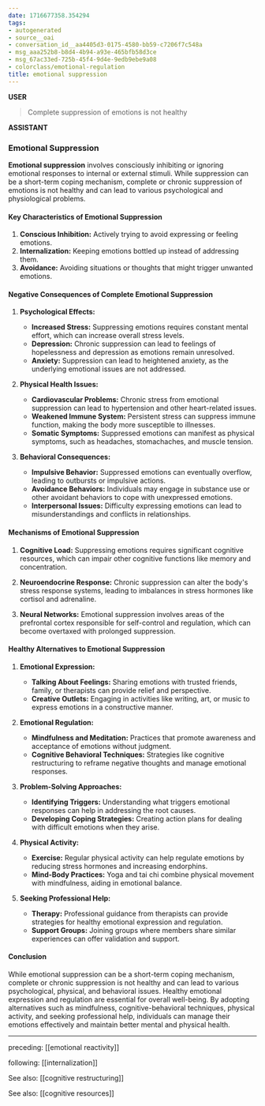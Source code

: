 ```yaml
---
date: 1716677358.354294
tags:
- autogenerated
- source__oai
- conversation_id__aa4405d3-0175-4580-bb59-c7206f7c548a
- msg_aaa252b8-b8d4-4b94-a93e-465bfb58d3ce
- msg_67ac33ed-725b-45f4-9d4e-9edb9ebe9a08
- colorclass/emotional-regulation
title: emotional suppression
---
```


**USER**

> Complete suppression of emotions is not healthy


**ASSISTANT**

### Emotional Suppression

**Emotional suppression** involves consciously inhibiting or ignoring emotional responses to internal or external stimuli. While suppression can be a short-term coping mechanism, complete or chronic suppression of emotions is not healthy and can lead to various psychological and physiological problems.

#### Key Characteristics of Emotional Suppression

1. **Conscious Inhibition:** Actively trying to avoid expressing or feeling emotions.
2. **Internalization:** Keeping emotions bottled up instead of addressing them.
3. **Avoidance:** Avoiding situations or thoughts that might trigger unwanted emotions.

#### Negative Consequences of Complete Emotional Suppression

1. **Psychological Effects:**
   - **Increased Stress:** Suppressing emotions requires constant mental effort, which can increase overall stress levels.
   - **Depression:** Chronic suppression can lead to feelings of hopelessness and depression as emotions remain unresolved.
   - **Anxiety:** Suppression can lead to heightened anxiety, as the underlying emotional issues are not addressed.

2. **Physical Health Issues:**
   - **Cardiovascular Problems:** Chronic stress from emotional suppression can lead to hypertension and other heart-related issues.
   - **Weakened Immune System:** Persistent stress can suppress immune function, making the body more susceptible to illnesses.
   - **Somatic Symptoms:** Suppressed emotions can manifest as physical symptoms, such as headaches, stomachaches, and muscle tension.

3. **Behavioral Consequences:**
   - **Impulsive Behavior:** Suppressed emotions can eventually overflow, leading to outbursts or impulsive actions.
   - **Avoidance Behaviors:** Individuals may engage in substance use or other avoidant behaviors to cope with unexpressed emotions.
   - **Interpersonal Issues:** Difficulty expressing emotions can lead to misunderstandings and conflicts in relationships.

#### Mechanisms of Emotional Suppression

1. **Cognitive Load:** Suppressing emotions requires significant cognitive resources, which can impair other cognitive functions like memory and concentration.
   
2. **Neuroendocrine Response:** Chronic suppression can alter the body's stress response systems, leading to imbalances in stress hormones like cortisol and adrenaline.

3. **Neural Networks:** Emotional suppression involves areas of the prefrontal cortex responsible for self-control and regulation, which can become overtaxed with prolonged suppression.

#### Healthy Alternatives to Emotional Suppression

1. **Emotional Expression:**
   - **Talking About Feelings:** Sharing emotions with trusted friends, family, or therapists can provide relief and perspective.
   - **Creative Outlets:** Engaging in activities like writing, art, or music to express emotions in a constructive manner.

2. **Emotional Regulation:**
   - **Mindfulness and Meditation:** Practices that promote awareness and acceptance of emotions without judgment.
   - **Cognitive Behavioral Techniques:** Strategies like cognitive restructuring to reframe negative thoughts and manage emotional responses.

3. **Problem-Solving Approaches:**
   - **Identifying Triggers:** Understanding what triggers emotional responses can help in addressing the root causes.
   - **Developing Coping Strategies:** Creating action plans for dealing with difficult emotions when they arise.

4. **Physical Activity:**
   - **Exercise:** Regular physical activity can help regulate emotions by reducing stress hormones and increasing endorphins.
   - **Mind-Body Practices:** Yoga and tai chi combine physical movement with mindfulness, aiding in emotional balance.

5. **Seeking Professional Help:**
   - **Therapy:** Professional guidance from therapists can provide strategies for healthy emotional expression and regulation.
   - **Support Groups:** Joining groups where members share similar experiences can offer validation and support.

#### Conclusion

While emotional suppression can be a short-term coping mechanism, complete or chronic suppression is not healthy and can lead to various psychological, physical, and behavioral issues. Healthy emotional expression and regulation are essential for overall well-being. By adopting alternatives such as mindfulness, cognitive-behavioral techniques, physical activity, and seeking professional help, individuals can manage their emotions effectively and maintain better mental and physical health.


---

preceding: [[emotional reactivity]]  


following: [[internalization]]

See also: [[cognitive restructuring]]


See also: [[cognitive resources]]